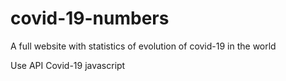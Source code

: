 # covid-19-numbers
A full website with statistics of evolution of covid-19 in the world


Use API Covid-19 javascript
